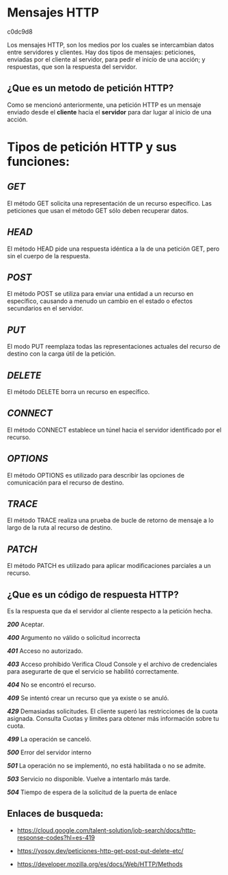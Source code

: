 # Mensajes HTTP
c0dc9d8

Los mensajes HTTP, son los medios por los cuales se intercambian datos entre servidores y clientes. Hay dos tipos de mensajes: peticiones, enviadas por el cliente al servidor, para pedir el inicio de una acción; y respuestas, que son la respuesta del servidor. 

## ¿Que es un metodo de petición HTTP?

Como se mencionó anteriormente, una petición HTTP es un mensaje enviado desde el **cliente** hacia el **servidor** para dar lugar al inicio de una acción.

# Tipos de petición HTTP y sus funciones:

## ***GET***
El método GET  solicita una representación de un recurso específico. Las peticiones que usan el método GET sólo deben recuperar datos.

## ***HEAD***
El método HEAD pide una respuesta idéntica a la de una petición GET, pero sin el cuerpo de la respuesta.

## ***POST***
El método POST se utiliza para enviar una entidad a un recurso en específico, causando a menudo un cambio en el estado o efectos secundarios en el servidor.

## ***PUT***
El modo PUT reemplaza todas las representaciones actuales del recurso de destino con la carga útil de la petición.

## ***DELETE***
El método DELETE borra un recurso en específico.

## ***CONNECT***
El método CONNECT establece un túnel hacia el servidor identificado por el recurso.

## ***OPTIONS***
El método OPTIONS es utilizado para describir las opciones de comunicación para el recurso de destino.

## ***TRACE***
El método TRACE  realiza una prueba de bucle de retorno de mensaje a lo largo de la ruta al recurso de destino.

## ***PATCH***
El método PATCH  es utilizado para aplicar modificaciones parciales a un recurso.


## ¿Que es un código de respuesta HTTP?
Es la respuesta que da el servidor al cliente respecto a la petición hecha.

***200***	Aceptar.

***400***	Argumento no válido o solicitud incorrecta

***401***	Acceso no autorizado.

***403***	Acceso prohibido Verifica Cloud Console y el archivo de credenciales para asegurarte de que el servicio se habilitó correctamente.

***404***	No se encontró el recurso.

***409***	Se intentó crear un recurso que ya existe o se anuló.

***429***	Demasiadas solicitudes. El cliente superó las restricciones de la cuota asignada. Consulta Cuotas y límites para obtener más información sobre tu cuota.

***499***	La operación se canceló.

***500***	Error del servidor interno

***501***	La operación no se implementó, no está habilitada o no se admite.

***503***	Servicio no disponible. Vuelve a intentarlo más tarde.

***504***	Tiempo de espera de la solicitud de la puerta de enlace



## Enlaces de busqueda: 

- https://cloud.google.com/talent-solution/job-search/docs/http-response-codes?hl=es-419

- https://yosoy.dev/peticiones-http-get-post-put-delete-etc/

- https://developer.mozilla.org/es/docs/Web/HTTP/Methods
